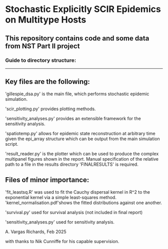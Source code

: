 # Stochastic Explicitly SCIR Epidemics on Multitype Hosts

## This repository contains code and some data from NST Part II project 

### Guide to directory structure:
------------------------------------


Key files are the following:
----------------------------

'gillespie_dsa.py' is the main file, which performs stochastic epidemic simulation.

'scir_plotting.py' provides plotting methods.

'sensitivity_analyses.py' provides an extensible framework for the sensitivity analysis.

'spatiotemp.py' allows for epidemic state reconstruction at arbitrary time given the epi_array structure which can be output from the main simulation script.

'result_reader.py' is the plotter which can be used to produce the complex multipanel figures shown in the report. Manual specification of the relative path to a file in the results directory 'FINALRESULTS' is required.



Files of minor importance:
-----------------------

'fit_leastsq.R' was used to fit the Cauchy dispersal kernel in R^2 to the exponential kernel via a simple least-squares method. 'kernel_normalisation.pdf'shows the fitted distributions against one another.

'survival.py' used for survival analysis (not included in final report)

'sensitivity_analyses.py' used for sensitivity analysis.


A. Vargas Richards, Feb 2025

with thanks to Nik Cunniffe for his capable supervision. 
